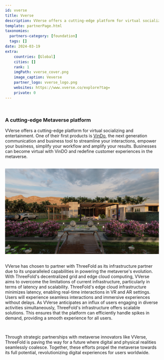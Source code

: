 ```yaml
---
id: vverse
title: Vverse
description: VVerse offers a cutting-edge platform for virtual socializing and entertainment.
template: partnerPage.html
taxonomies:
  partners-category: [foundation]
  tags: []
date: 2024-03-19
extra:
    countries: [Global]
    cities: []
    rank: 1
    imgPath: vverse_cover.png
    image_caption: Veverse
    partner_logo: vverse_logo.png
    websites: https://www.vverse.co/explore?tag=
    private: 0
---
```


<br/>

### **A cutting-edge Metaverse platform**
VVerse offers a cutting-edge platform for virtual socializing and entertainment. One of their first products is [VinDo](https://www.vindo.ai/), the next generation communication and business tool to streamline your interactions, empower your business, simplify your workflow and amplify your results. Businesses can become virtual with VinDO and redefine customer experiences in the metaverse. 

<br>

<div style="display: flex; justify-content: center;">
    <img src="vverse.png" alt="vverse" width="800"/>
</div>

<br>

VVerse has chosen to partner with ThreeFold as its infrastructure partner due to its unparalleled capabilities in powering the metaverse's evolution. With ThreeFold's decentralized grid and edge cloud computing, VVerse aims to overcome the limitations of current infrastructure, particularly in terms of latency and scalability. ThreeFold's edge cloud infrastructure minimizes latency, enabling real-time interactions in VR and AR settings. Users will experience seamless interactions and immersive experiences without delays. As VVerse anticipates an influx of users engaging in diverse activities simultaneously, ThreeFold's infrastructure offers scalable solutions. This ensures that the platform can efficiently handle spikes in demand, providing a smooth experience for all users.

<br>

Through strategic partnerships with metaverse innovators like VVerse, ThreeFold is paving the way for a future where digital and physical realities seamlessly coalesce. Together, these efforts propel the metaverse towards its full potential, revolutionizing digital experiences for users worldwide.



